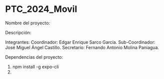 # PTC_2024_Movil
Nombre del proyecto: 

Descripción:

Integrantes:
Coordinador: Edgar Enrique Sarco García.
Sub-Coordinador: José Miguel Ángel Castillo.
Secretario: Fernando Antonio Molina Paniagua.


Dependencias del proyecto:
1. npm install -g expo-cli
2. 